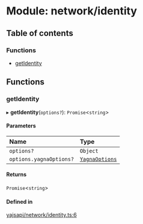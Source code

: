 # Module: network/identity

## Table of contents

### Functions

- [getIdentity](network_identity.md#getidentity)

## Functions

### getIdentity

▸ **getIdentity**(`options?`): `Promise`<`string`\>

#### Parameters

| Name | Type |
| :------ | :------ |
| `options?` | `Object` |
| `options.yagnaOptions?` | [`YagnaOptions`](executor_executor.md#yagnaoptions) |

#### Returns

`Promise`<`string`\>

#### Defined in

[yajsapi/network/identity.ts:6](https://github.com/golemfactory/yajsapi/blob/dec68b9/yajsapi/network/identity.ts#L6)
